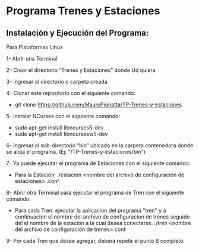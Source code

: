 # Programa Trenes y Estaciones

## Instalación y Ejecución del Programa:

Para Plataformas Linux

1-	Abrir  una Terminal 

2-	Crear el directorio “Trenes y Estaciones” donde Ud quiera

3-	Ingresar al directorio o carpeta creada

4-	Clonar este repositorio con el siguiente comando: 
-	git clone https://github.com/MauroPignatta/TP-Trenes-y-estaciones

5-	Instalar NCurses con el siguiente comando:
-	sudo apt-get install libncurses5-dev
-	sudo apt-get install libncursesw5-dev

6-	Ingresar al sub-directorio “bin” ubicado en la carpeta contenedora donde se aloja el programa. 
(Ej: "/TP-Trenes-y-estaciones/bin")

7-	Ya puede ejecutar el programa de Estaciones con el siguiente comando:
-	Para la Estación: ./estación <nombre del archivo de configuración de estaciones> .conf

8-	Abrir otra Terminal para ejecutar el programa de Tren con el siguiente comando:
-	Para cada Tren: ejecutar la aplicacion del programa "tren" y a continuacion el nombre del archivo de configuracion de trenes seguido del el nombre de la estacion a la cual desea conectarse.
./tren <nombre del archivo de configuración de trenes>.conf <nombre estacion>

9-	Por cada Tren que desee agregar, deberá repetir el punto 8 completo.
